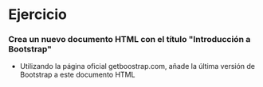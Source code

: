 # Ejercicio

### Crea un nuevo documento HTML con el título "Introducción a Bootstrap"

- Utilizando la página oficial getboostrap.com, añade la última versión de Bootstrap a este documento HTML